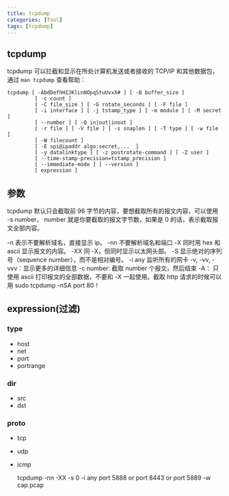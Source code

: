 ```yaml
---
title: tcpdump
categories: [Tool]
tags: [tcpdump]
---
```


## tcpdump

tcpdump 可以拦截和显示在所处计算机发送或者接收的 TCP/IP 和其他数据包，通过 `man tcpdump` 查看帮助：

    tcpdump [ -AbdDefhHIJKlLnNOpqStuUvxX# ] [ -B buffer_size ]
             [ -c count ]
             [ -C file_size ] [ -G rotate_seconds ] [ -F file ]
             [ -i interface ] [ -j tstamp_type ] [ -m module ] [ -M secret ]
             [ --number ] [ -Q in|out|inout ]
             [ -r file ] [ -V file ] [ -s snaplen ] [ -T type ] [ -w file ]
             [ -W filecount ]
             [ -E spi@ipaddr algo:secret,...  ]
             [ -y datalinktype ] [ -z postrotate-command ] [ -Z user ]
             [ --time-stamp-precision=tstamp_precision ]
             [ --immediate-mode ] [ --version ]
             [ expression ]

## 参数

tcpdump 默认只会截取前 96 字节的内容，要想截取所有的报文内容，可以使用 -s number， number 就是你要截取的报文字节数，如果是 0 的话，表示截取报文全部内容。

-n 表示不要解析域名，直接显示 ip。
-nn 不要解析域名和端口
-X 同时用 hex 和 ascii 显示报文的内容。
-XX 同 -X，但同时显示以太网头部。
-S 显示绝对的序列号（sequence number），而不是相对编号。
-i any 监听所有的网卡
-v, -vv, -vvv：显示更多的详细信息
-c number: 截取 number 个报文，然后结束
-A： 只使用 ascii 打印报文的全部数据，不要和 -X 一起使用。截取 http 请求的时候可以用 sudo tcpdump -nSA port 80！

## expression(过滤)

### type

* host
* net
* port
* portrange

### dir

* src
* dst

### proto

* tcp
* udp
* icmp

    tcpdump -nn -XX -s 0 -i any port 5888 or port 8443 or port 5889 -w cap.pcap
